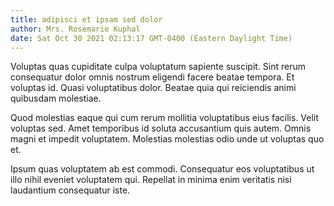 ```yaml
---
title: adipisci et ipsam sed dolor
author: Mrs. Rosemarie Kuphal
date: Sat Oct 30 2021 02:13:17 GMT-0400 (Eastern Daylight Time)
---
```

Voluptas quas cupiditate culpa voluptatum sapiente suscipit. Sint rerum consequatur dolor omnis nostrum eligendi facere beatae tempora. Et voluptas id. Quasi voluptatibus dolor. Beatae quia qui reiciendis animi quibusdam molestiae.

 Quod molestias eaque qui cum rerum mollitia voluptatibus eius facilis. Velit voluptas sed. Amet temporibus id soluta accusantium quis autem. Omnis magni et impedit voluptatem. Molestias molestias odio unde ut voluptas quo et.

 Ipsum quas voluptatem ab est commodi. Consequatur eos voluptatibus ut illo nihil eveniet voluptatem qui. Repellat in minima enim veritatis nisi laudantium consequatur iste.